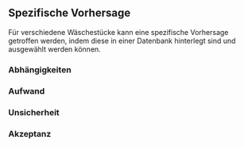 ## Spezifische Vorhersage

Für verschiedene Wäschestücke kann eine spezifische Vorhersage getroffen werden, indem diese in einer Datenbank hinterlegt sind und ausgewählt werden können.

### Abhängigkeiten

### Aufwand

### Unsicherheit

### Akzeptanz
